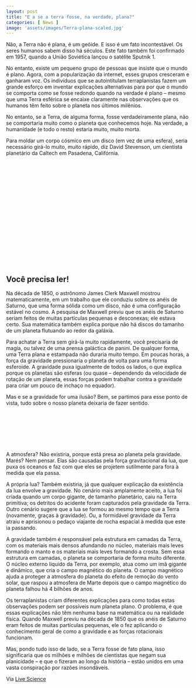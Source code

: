 ```yaml
---
layout: post
title: "E a se a terra fosse, na verdade, plana?"
categories: [ News ]
image: 'assets/images/Terra-plana-scaled.jpg'
---
```


Não, a Terra não é plana, é um geóide. E isso é um fato incontestável. Os seres humanos sabem disso há séculos. Este fato também foi confirmado em 1957, quando a União Soviética lançou o satélite Sputnik 1.

No entanto, existe um pequeno grupo de pessoas que insiste que o mundo é plano. Agora, com a popularização da internet, esses grupos cresceram e ganharam voz. Os indivíduos que se autointitulam terraplanistas fazem um grande esforço em inventar explicações alternativas para por que o mundo se comporta como se fosse redondo quando na verdade é plano – mesmo que uma Terra esférica se encaixe claramente nas observações que os humanos têm feito sobre o planeta nos últimos milênios.

No entanto, se a Terra, de alguma forma, fosse verdadeiramente plana, não se comportaria muito como o planeta que conhecemos hoje. Na verdade, a humanidade (e todo o resto) estaria muito, muito morta.

Para moldar um corpo cósmico em um disco (em vez de uma esfera), seria necessário girá-lo muito, muito rápido, diz David Stevenson, um cientista planetário da Caltech em Pasadena, Califórnia.

<!-- QUADRADO -->
<script async src="//pagead2.googlesyndication.com/pagead/js/adsbygoogle.js"></script>
<ins class="adsbygoogle"
style="display:inline-block;width:336px;height:280px"
data-ad-client="ca-pub-2838251107855362"
data-ad-slot="5351066970"></ins>
<script>
(adsbygoogle = window.adsbygoogle || []).push({});
</script>

## Você precisa ler!

Na década de 1850, o astrônomo James Clerk Maxwell mostrou matematicamente, em um trabalho que ele conduziu sobre os anéis de Saturno, que uma forma sólida como um disco, não é uma configuração estável no cosmo. A pesquisa de Maxwell previu que os anéis de Saturno seriam feitos de muitas partículas pequenas e desconexas; ele estava certo. Sua matemática também explica porque não há discos do tamanho de um planeta flutuando ao redor da galáxia.

Para achatar a Terra sem girá-la muito rapidamente, você precisaria de magia, ou talvez de uma prensa galáctica de panini. De qualquer forma, uma Terra plana e estampada não duraria muito tempo. Em poucas horas, a força da gravidade pressionaria o planeta de volta para uma forma esferoide. A gravidade puxa igualmente de todos os lados, o que explica porque os planetas são esferas (ou quase – dependendo da velocidade de rotação de um planeta, essas forças podem trabalhar contra a gravidade para criar um pouco de inchaço no equador).

Mas e se a gravidade for uma ilusão? Bem, se partimos para esse ponto de vista, tudo sobre o nosso planeta deixaria de fazer sentido.

<!-- MINI ANÚNCIO -->
<script async src="//pagead2.googlesyndication.com/pagead/js/adsbygoogle.js"></script>
<!-- Games Root -->
<ins class="adsbygoogle"
style="display:inline-block;width:730px;height:95px"
data-ad-client="ca-pub-2838251107855362"
data-ad-slot="5351066970"></ins>
<script>
(adsbygoogle = window.adsbygoogle || []).push({});
</script>

A atmosfera? Não existiria, porque está presa ao planeta pela gravidade. Marés? Nem pensar. Elas são causadas pela força gravitacional da lua, que puxa os oceanos e faz com que eles se projetem sutilmente para fora à medida que ela passa.

A própria lua? Também existiria, já que qualquer explicação da existência da lua envolve a gravidade. No cenário mais amplamente aceito, a lua foi criada quando um corpo gigante, de tamanho planetário, caiu na Terra primitiva; os detritos do acidente foram capturados pela gravidade da Terra. Outro cenário sugere que a lua se formou ao mesmo tempo que a Terra (novamente, graças à gravidade). Ou, a formidável gravidade da Terra atraiu e aprisionou o pedaço viajante de rocha espacial à medida que este ia passando.

A gravidade também é responsável pela estrutura em camadas da Terra, com os materiais mais densos afundando no núcleo, materiais mais leves formando o manto e os materiais mais leves formando a crosta. Sem essa estrutura em camadas, o planeta se comportaria de forma muito diferente. O núcleo externo líquido da Terra, por exemplo, atua como um imã gigante e dinâmico, que cria o campo magnético do planeta. O campo magnético ajuda a proteger a atmosfera do planeta do efeito de remoção do vento solar, que raspou a atmosfera de Marte depois que o campo magnético do planeta falhou há 4 bilhões de anos.

<!-- RETANGULO LARGO 2 -->
<script async src="//pagead2.googlesyndication.com/pagead/js/adsbygoogle.js"></script>
<ins class="adsbygoogle"
style="display:block; text-align:center;"
data-ad-layout="in-article"
data-ad-format="fluid"
data-ad-client="ca-pub-2838251107855362"
data-ad-slot="8549252987"></ins>
<script>
(adsbygoogle = window.adsbygoogle || []).push({});
</script>

Os terraplanistas criam diferentes explicações para como todas estas observações podem ser possíveis num planeta plano. O problema, é que essas explicações não têm nenhuma base na matemática ou na realidade física. Quando Maxwell previu na década de 1850 que os anéis de Saturno eram feitos de muitas partículas pequenas, ele o fez aplicando o conhecimento geral de como a gravidade e as forças rotacionais funcionam.

Mas, pondo tudo isso de lado, se a Terra fosse de fato plana, isso significaria que os milhões e milhões de cientistas que negam sua planicidade – e que o fizeram ao longo da história – estão unidos em uma vasta conspiração por razões insondáveis.



<!-- RETANGULO LARGO -->
<script async src="https://pagead2.googlesyndication.com/pagead/js/adsbygoogle.js"></script>
<!-- Informat -->
<ins class="adsbygoogle"
style="display:block"
data-ad-client="ca-pub-2838251107855362"
data-ad-slot="2327980059"
data-ad-format="auto"
data-full-width-responsive="true"></ins>
<script>
(adsbygoogle = window.adsbygoogle || []).push({});
</script>

Via [Live Science](https://www.livescience.com/what-if-flat-earth.html)
